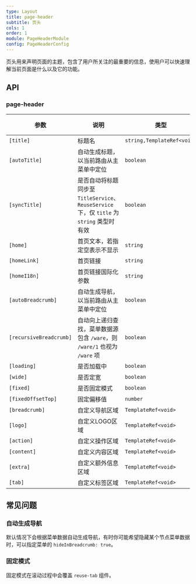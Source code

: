 ```yaml
---
type: Layout
title: page-header
subtitle: 页头
cols: 1
order: 1
module: PageHeaderModule
config: PageHeaderConfig
---
```


页头用来声明页面的主题，包含了用户所关注的最重要的信息，使用户可以快速理解当前页面是什么以及它的功能。

## API

### page-header

参数 | 说明 | 类型 | 默认值
----|------|-----|------
`[title]` | 标题名 | `string,TemplateRef<void>` | -
`[autoTitle]` | 自动生成标题，以当前路由从主菜单中定位  | `boolean` | `true`
`[syncTitle]` | 是否自动将标题同步至 `TitleService`、`ReuseService` 下，仅 `title` 为 `string` 类型时有效  | `boolean` | `true`
`[home]` | 首页文本，若指定空表示不显示  | `string` | `首页`
`[homeLink]` | 首页链接  | `string` | `/`
`[homeI18n]` | 首页链接国际化参数 | `string` | -
`[autoBreadcrumb]` | 自动生成导航，以当前路由从主菜单中定位  | `boolean` | `true`
`[recursiveBreadcrumb]` | 自动向上递归查找，菜单数据源包含 `/ware`，则 `/ware/1` 也视为 `/ware` 项 | `boolean` | `false`
`[loading]` | 是否加载中 | `boolean` | `false`
`[wide]` | 是否定宽 | `boolean` | `false`
`[fixed]` | 是否固定模式 | `boolean` | `false`
`[fixedOffsetTop]` | 固定偏移值 | `number` | `64`
`[breadcrumb]` | 自定义导航区域  | `TemplateRef<void>` | -
`[logo]` | 自定义LOGO区域  | `TemplateRef<void>` | -
`[action]` | 自定义操作区域  | `TemplateRef<void>` | -
`[content]` | 自定义内容区域  | `TemplateRef<void>` | -
`[extra]` | 自定义额外信息区域  | `TemplateRef<void>` | -
`[tab]` | 自定义标签区域  | `TemplateRef<void>` | -

## 常见问题

### 自动生成导航

默认情况下会根据菜单数据自动生成导航，有时你可能希望隐藏某个节点菜单数据时，可以指定菜单的 `hideInBreadcrumb: true`。

### 固定模式

固定模式在滚动过程中会覆盖 `reuse-tab` 组件。
